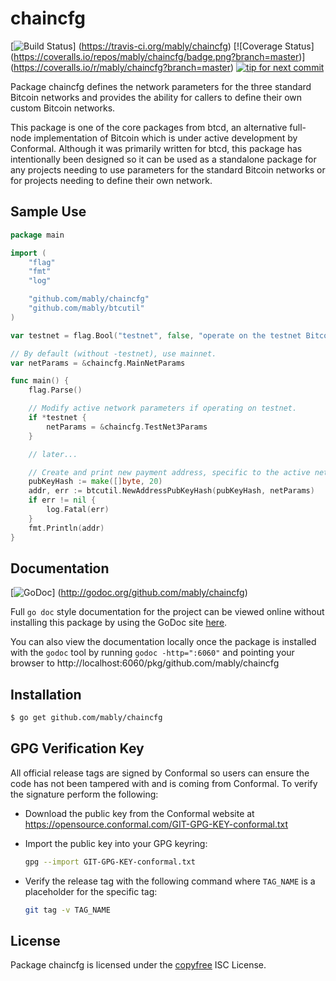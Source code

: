 chaincfg
======

[![Build Status](https://travis-ci.org/mably/chaincfg.png?branch=master)]
(https://travis-ci.org/mably/chaincfg) [![Coverage Status]
(https://coveralls.io/repos/mably/chaincfg/badge.png?branch=master)]
(https://coveralls.io/r/mably/chaincfg?branch=master)
[![tip for next commit](http://peer4commit.com/projects/130.svg)](http://peer4commit.com/projects/130)

Package chaincfg defines the network parameters for the three standard Bitcoin 
networks and provides the ability for callers to define their own custom 
Bitcoin networks.

This package is one of the core packages from btcd, an alternative full-node
implementation of Bitcoin which is under active development by Conformal.
Although it was primarily written for btcd, this package has intentionally been
designed so it can be used as a standalone package for any projects needing to
use parameters for the standard Bitcoin networks or for projects needing to
define their own network.

## Sample Use

```Go
package main

import (
	"flag"
	"fmt"
	"log"

	"github.com/mably/chaincfg"
	"github.com/mably/btcutil"
)

var testnet = flag.Bool("testnet", false, "operate on the testnet Bitcoin network")

// By default (without -testnet), use mainnet.
var netParams = &chaincfg.MainNetParams

func main() {
	flag.Parse()

	// Modify active network parameters if operating on testnet.
	if *testnet {
		netParams = &chaincfg.TestNet3Params
	}

	// later...

	// Create and print new payment address, specific to the active network.
	pubKeyHash := make([]byte, 20)
	addr, err := btcutil.NewAddressPubKeyHash(pubKeyHash, netParams)
	if err != nil {
		log.Fatal(err)
	}
	fmt.Println(addr)
}
```

## Documentation

[![GoDoc](https://godoc.org/github.com/mably/chaincfg?status.png)]
(http://godoc.org/github.com/mably/chaincfg)

Full `go doc` style documentation for the project can be viewed online without
installing this package by using the GoDoc site
[here](http://godoc.org/github.com/mably/chaincfg).

You can also view the documentation locally once the package is installed with
the `godoc` tool by running `godoc -http=":6060"` and pointing your browser to
http://localhost:6060/pkg/github.com/mably/chaincfg

## Installation

```bash
$ go get github.com/mably/chaincfg
```

## GPG Verification Key

All official release tags are signed by Conformal so users can ensure the code
has not been tampered with and is coming from Conformal.  To verify the
signature perform the following:

- Download the public key from the Conformal website at
  https://opensource.conformal.com/GIT-GPG-KEY-conformal.txt

- Import the public key into your GPG keyring:
  ```bash
  gpg --import GIT-GPG-KEY-conformal.txt
  ```

- Verify the release tag with the following command where `TAG_NAME` is a
  placeholder for the specific tag:
  ```bash
  git tag -v TAG_NAME
  ```

## License

Package chaincfg is licensed under the [copyfree](http://copyfree.org) ISC
License.
